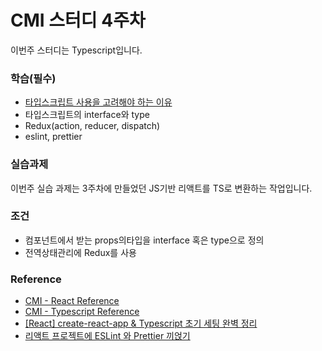 # CMI 스터디 4주차

이번주 스터디는 Typescript입니다.

### 학습(필수)

- [타입스크립트 사용을 고려해야 하는 이유](https://www.samsungsds.com/kr/insights/TypeScript.html)
- 타입스크립트의 interface와 type
- Redux(action, reducer, dispatch)
- eslint, prettier

### 실습과제

이번주 실습 과제는 3주차에 만들었던 JS기반 리액트를 TS로 변환하는 작업입니다.

### 조건

- 컴포넌트에서 받는 props의타입을 interface 혹은 type으로 정의
- 전역상태관리에 Redux를 사용

### Reference

- [CMI - React Reference](../../Reference/React/README.md)
- [CMI - Typescript Reference](../../Reference/Typescript/README.md)
- [[React] create-react-app & Typescript 초기 세팅 완벽 정리](https://velog.io/@junghyeonsu/React-create-react-app-Typescript-%EC%B4%88%EA%B8%B0-%EC%84%B8%ED%8C%85-%EC%99%84%EB%B2%BD-%EC%A0%95%EB%A6%AC)
- [리액트 프로젝트에 ESLint 와 Prettier 끼얹기](https://velog.io/@velopert/eslint-and-prettier-in-react)
